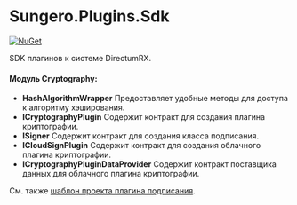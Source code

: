 # Sungero.Plugins.Sdk

[![NuGet](https://img.shields.io/nuget/v/sungero.plugins.sdk.svg)](https://www.nuget.org/packages/Sungero.Plugins.Sdk/)

SDK плагинов к системе DirectumRX.

#### Модуль **Cryptography**:
* **HashAlgorithmWrapper** Предоставляет удобные методы для доступа к алгоритму хэширования.
* **ICryptographyPlugin** Содержит контракт для создания плагина криптографии.
* **ISigner** Содержит контракт для создания класса подписания.
* **ICloudSignPlugin** Содержит контракт для создания облачного плагина криптографии.
* **ICryptographyPluginDataProvider** Содержит контракт поставщика данных для облачного плагина криптографии.

См. также [шаблон проекта плагина подписания](https://github.com/DirectumCompany/Sungero.Plugins.Templates).

